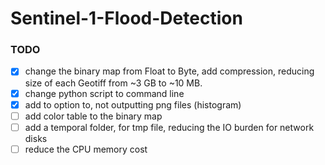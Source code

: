 # Sentinel-1-Flood-Detection


### TODO
- [x] change the binary map from Float to Byte, add compression, reducing size of each Geotiff from ~3 GB to ~10 MB.
- [x] change python script to command line 
- [x] add to option to, not outputting png files (histogram)
- [ ] add color table to the binary map 
- [ ] add a temporal folder, for tmp file, reducing the IO burden for network disks
- [ ] reduce the CPU memory cost
